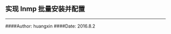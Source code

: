 实现 lnmp 批量安装并配置
------------------------
------------------------

####Author: huangxin
####Date: 2016.8.2


